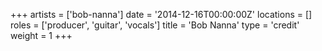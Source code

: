+++
artists = ['bob-nanna']
date = '2014-12-16T00:00:00Z'
locations = []
roles = ['producer', 'guitar', 'vocals']
title = 'Bob Nanna'
type = 'credit'
weight = 1
+++

